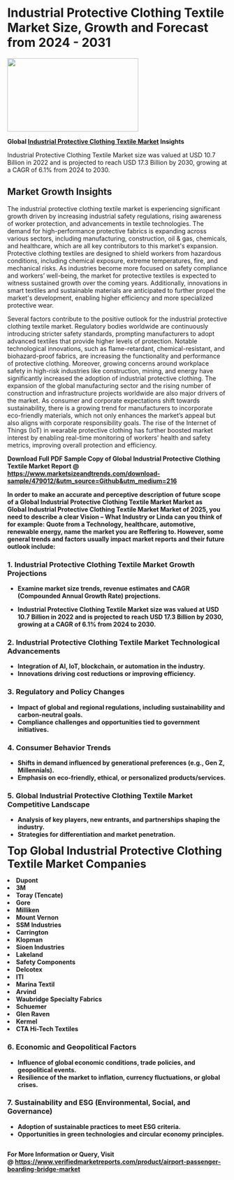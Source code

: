 <H1>Industrial Protective Clothing Textile Market Size, Growth and Forecast from 2024 - 2031</H1><img class="aligncenter size-medium wp-image-584254" src="https://thirdeyenews.in/wp-content/uploads/2024/09/Global-Market-Research-300x168.jpeg" alt="" width="300" height="168" /><p><strong>Global&nbsp;<a href="https://www.marketsizeandtrends.com/download-sample/479012/&amp;utm_source=Github&utm_medium=216">Industrial Protective Clothing Textile Market</a> Insights</strong></p><p>Industrial Protective Clothing Textile Market size was valued at USD 10.7 Billion in 2022 and is projected to reach USD 17.3 Billion by 2030, growing at a CAGR of 6.1% from 2024 to 2030.</p><p><h2>Market Growth Insights</h2> <p>The industrial protective clothing textile market is experiencing significant growth driven by increasing industrial safety regulations, rising awareness of worker protection, and advancements in textile technologies. The demand for high-performance protective fabrics is expanding across various sectors, including manufacturing, construction, oil & gas, chemicals, and healthcare, which are all key contributors to this market's expansion. Protective clothing textiles are designed to shield workers from hazardous conditions, including chemical exposure, extreme temperatures, fire, and mechanical risks. As industries become more focused on safety compliance and workers’ well-being, the market for protective textiles is expected to witness sustained growth over the coming years. Additionally, innovations in smart textiles and sustainable materials are anticipated to further propel the market's development, enabling higher efficiency and more specialized protective wear. <p><strong></strong></p> <p>Several factors contribute to the positive outlook for the industrial protective clothing textile market. Regulatory bodies worldwide are continuously introducing stricter safety standards, prompting manufacturers to adopt advanced textiles that provide higher levels of protection. Notable technological innovations, such as flame-retardant, chemical-resistant, and biohazard-proof fabrics, are increasing the functionality and performance of protective clothing. Moreover, growing concerns around workplace safety in high-risk industries like construction, mining, and energy have significantly increased the adoption of industrial protective clothing. The expansion of the global manufacturing sector and the rising number of construction and infrastructure projects worldwide are also major drivers of the market. As consumer and corporate expectations shift towards sustainability, there is a growing trend for manufacturers to incorporate eco-friendly materials, which not only enhances the market’s appeal but also aligns with corporate responsibility goals. The rise of the Internet of Things (IoT) in wearable protective clothing has further boosted market interest by enabling real-time monitoring of workers' health and safety metrics, improving overall protection and efficiency. <p><strong></p><p><span class=""><strong>Download Full PDF Sample Copy of Global Industrial Protective Clothing Textile Market Report</strong> @ <a href="https://www.marketsizeandtrends.com/download-sample/479012/&amp;utm_source=Github&utm_medium=216" target="_blank">https://www.marketsizeandtrends.com/download-sample/479012/&amp;utm_source=Github&utm_medium=216</a></span></p><p>In order to make an accurate and perceptive description of future scope of a Global&nbsp;Industrial Protective Clothing Textile Market Market as Global&nbsp;Industrial Protective Clothing Textile Market Market of 2025, you need to describe a clear Vision &ndash; What Industry or Linda can you think of for example: Quote from a Technology, healthcare, automotive, renewable energy, name the market you are Reffering to. However, some general trends and factors usually impact market reports and their future outlook include:</p><h3>1.&nbsp;<strong>Industrial Protective Clothing Textile Market Growth Projections</strong></h3><ul><li>Examine market size trends, revenue estimates and CAGR (Compounded Annual Growth Rate) projections.</li><li><p>Industrial Protective Clothing Textile Market size was valued at USD 10.7 Billion in 2022 and is projected to reach USD 17.3 Billion by 2030, growing at a CAGR of 6.1% from 2024 to 2030.</p></li></ul><h3>2.&nbsp;<strong>Industrial Protective Clothing Textile Market Technological Advancements</strong></h3><ul><li>Integration of AI, IoT, blockchain, or automation in the industry.</li><li>Innovations driving cost reductions or improving efficiency.</li></ul><h3>3.&nbsp;<strong>Regulatory and Policy Changes</strong></h3><ul><li>Impact of global and regional regulations, including sustainability and carbon-neutral goals.</li><li>Compliance challenges and opportunities tied to government initiatives.</li></ul><h3>4.&nbsp;<strong>Consumer Behavior Trends</strong></h3><ul><li>Shifts in demand influenced by generational preferences (e.g., Gen Z, Millennials).</li><li>Emphasis on eco-friendly, ethical, or personalized products/services.</li></ul><h3>5.&nbsp;<strong>Global Industrial Protective Clothing Textile Market Competitive Landscape</strong></h3><ul><li>Analysis of key players, new entrants, and partnerships shaping the industry.</li><li>Strategies for differentiation and market penetration.</li></ul><p data-pm-slice="1 1 []"><span style="color: inherit; font-family: inherit; font-size: 25px;">Top Global Industrial Protective Clothing Textile Market Companies</span></p><div class="" data-test-id=""><p><li>Dupont</li><li> 3M</li><li> Toray (Tencate)</li><li> Gore</li><li> Milliken</li><li> Mount Vernon</li><li> SSM Industries</li><li> Carrington</li><li> Klopman</li><li> Sioen Industries</li><li> Lakeland</li><li> Safety Components</li><li> Delcotex</li><li> ITI</li><li> Marina Textil</li><li> Arvind</li><li> Waubridge Specialty Fabrics</li><li> Schuemer</li><li> Glen Raven</li><li> Kermel</li><li> CTA Hi-Tech Textiles</li></p></div><h3>6.&nbsp;<strong>Economic and Geopolitical Factors</strong></h3><ul><li>Influence of global economic conditions, trade policies, and geopolitical events.</li><li>Resilience of the market to inflation, currency fluctuations, or global crises.</li></ul><h3>7.&nbsp;<strong>Sustainability and ESG (Environmental, Social, and Governance)</strong></h3><ul><li>Adoption of sustainable practices to meet ESG criteria.</li><li>Opportunities in green technologies and circular economy principles.</li></ul><h2><strong style="font-size: 14px;">For More Information or Query, Visit @&nbsp;</strong><a style="background-color: #ffffff; font-size: 14px;" href="https://www.marketsizeandtrends.com/report/industrial-protective-clothing-textile-market/" target="_blank">https://www.verifiedmarketreports.com/product/airport-passenger-boarding-bridge-market</a></h2>
